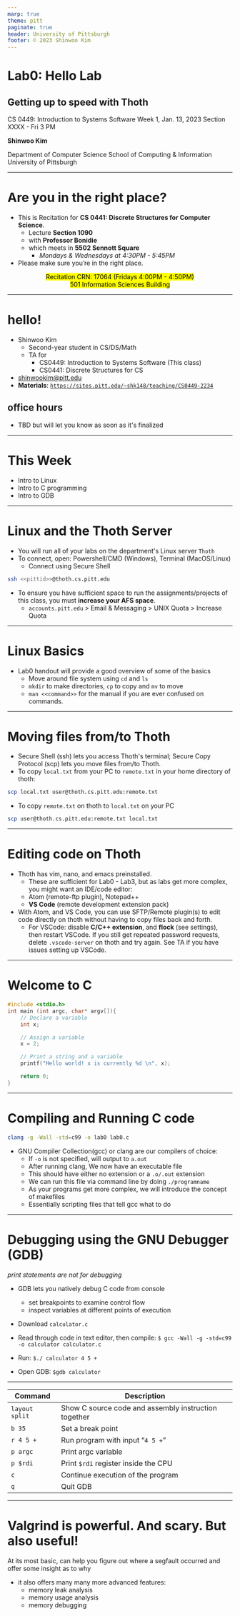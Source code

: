 ```yaml
---
marp: true
theme: pitt
paginate: true
header: University of Pittsburgh
footer: © 2023 Shinwoo Kim
---
```


<!-- _class: title -->

# Lab0: Hello Lab
## Getting up to speed with Thoth

CS 0449: Introduction to Systems Software
Week 1, Jan. 13, 2023
Section XXXX - Fri 3 PM

**Shinwoo Kim**

Department of Computer Science
School of Computing & Information
University of Pittsburgh

---

# Are you in the right place?
* This is Recitation for **CS 0441: Discrete Structures for Computer Science**.
  * Lecture **Section 1090**
  * with **Professor Bonidie**
  * which meets in **5502 Sennott Square**
    * *Mondays & Wednesdays at 4:30PM - 5:45PM*
* Please make sure you’re in the right place.

<center data-marpit-fragment><mark>Recitation CRN: 17064 (Fridays 4:00PM - 4:50PM) <br>501 Information Sciences Building</mark></center>

---
# hello!
* Shinwoo Kim
  * Second-year student in CS/DS/Math
  * TA for
    * CS0449: Introduction to Systems Software (This class)
    * CS0441: Discrete Structures for CS
* [shinwookim@pitt.edu](mailto:shinwookim@pitt.edu)
* **Materials**: [`https://sites.pitt.edu/~shk148/teaching/CS0449-2234`](https://sites.pitt.edu/~shk148/teaching/CS0449-2234)
<h2 data-marpit-fragment>office hours</h2>

* TBD but will let you know as soon as it's finalized
---
# This Week
* Intro to Linux
* Intro to C programming
* Intro to GDB

---
# Linux and the Thoth Server
* You will run all of your labs on the department's Linux server `Thoth`
* To connect, open: Powershell/CMD (Windows), Terminal (MacOS/Linux)
  * Connect using Secure Shell

<div data-marpit-fragment>

```sh
ssh <<pittid>>@thoth.cs.pitt.edu
```
</div>

* To ensure you have sufficient space to run the assignments/projects of this class, you must **increase your AFS space**.
  * `accounts.pitt.edu` > Email & Messaging > UNIX Quota > Increase Quota


---
# Linux Basics
* Lab0 handout will provide a good overview of some of the basics
  * Move around file system using `cd` and `ls`
  * `mkdir` to make directories, `cp` to copy and `mv` to move
  * `man <<command>>` for the manual if you are ever confused on commands.
 
---
# Moving files from/to Thoth
* Secure Shell (ssh) lets you access Thoth's terminal; Secure Copy Protocol (scp) lets you move files from/to Thoth.
* To copy `local.txt` from your PC to `remote.txt` in your home directory of thoth:
<div data-marpit-fragment>

```sh
scp local.txt user@thoth.cs.pitt.edu:remote.txt 
```
</div>

* To copy `remote.txt` on thoth to `local.txt` on your PC
<div data-marpit-fragment>

```sh
scp user@thoth.cs.pitt.edu:remote.txt local.txt
```
</div>

---
# Editing code on Thoth
* Thoth has vim, nano, and emacs preinstalled.
  * These are sufficient for Lab0 - Lab3, but as labs get more complex, you might want an IDE/code editor:
  * Atom (remote-ftp plugin), Notepad++
  * **VS Code** (remote development extension pack)
* With Atom, and VS Code, you can use SFTP/Remote plugin(s) to edit code directly on thoth without having to copy files back and forth.
  * For VSCode: disable **C/C++ extension**, and **flock** (see settings), then restart VSCode. If you still get repeated password requests, delete `.vscode-server` on thoth and try again. See TA if you have issues setting up VSCode.
---
# Welcome to C
```C
#include <stdio.h> 
int main (int argc, char* argv[]){ 
	// Declare a variable 
	int x; 

	// Assign a variable 
	x = 2; 

	// Print a string and a variable 
	printf("Hello world! x is currently %d \n", x); 

	return 0; 
}
```
---
# Compiling and Running C code
```sh
clang -g -Wall -std=c99 -o lab0 lab0.c
```
* GNU Compiler Collection(gcc) or clang are our compilers of choice:
  * If `-o` is not specified, will output to `a.out`
  * After running clang, We now have an executable file 
  * This should have either no extension or a `.o/.out` extension
  * We can run this file via command line by doing `./programname`
  * As your programs get more complex, we will introduce the concept of makefiles
  * Essentially scripting files that tell gcc what to do

---
# Debugging using the GNU Debugger (GDB)
*print statements are not for debugging*
* GDB lets you natively debug C code from console
  * set breakpoints to examine control flow
  * inspect variables at different points of execution
  
* Download `calculator.c`
* Read through code in text editor, then compile: 
  `$ gcc -Wall -g -std=c99 -o calculator calculator.c`
* Run: `$./ calculator 4 5 +`
* Open GDB: `$gdb calculator`

---
| Command        | Description                                          |
| -------------- | ---------------------------------------------------- |
| `layout split` | Show C source code and assembly instruction together |
| `b 35`         | Set a break point                                    |
| `r 4 5 +`      | Run program with input “`4 5 +`”                     |
| `p argc`       | Print argc variable                                  |
| `p $rdi`       | Print `$rdi` register inside the CPU                 |
| `c`            | Continue execution of the program                    |
| `q`            | Quit GDB                                             |
---
# Valgrind is powerful. And scary. But also useful!
At its most basic, can help you figure out where a segfault occurred and offer some insight as to why
* it also offers many many more advanced features:
  * memory leak analysis
  * memory usage analysis
  * memory debugging

